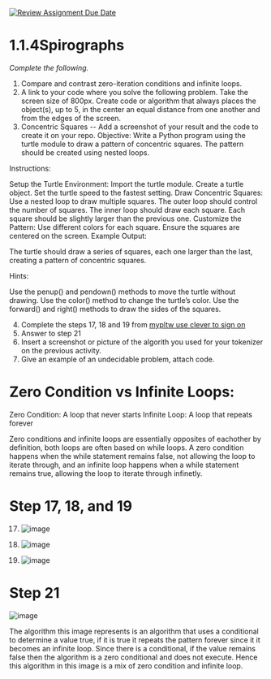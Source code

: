 [![Review Assignment Due Date](https://classroom.github.com/assets/deadline-readme-button-22041afd0340ce965d47ae6ef1cefeee28c7c493a6346c4f15d667ab976d596c.svg)](https://classroom.github.com/a/SkD24yV8)
# 1.1.4Spirographs

*Complete the following.*

1. Compare and contrast zero-iteration conditions and infinite loops.
2. A link to your code where you solve the following problem. Take the screen size of 800px. Create code or algorithm that always places the object(s), up to 5, in the center an equal distance from one another and from the edges of the screen.
3. Concentric Squares -- Add a screenshot of your result and the code to create it on your repo.
Objective: Write a Python program using the turtle module to draw a pattern of concentric squares. The pattern should be created using nested loops.

Instructions:

Setup the Turtle Environment:
Import the turtle module.
Create a turtle object.
Set the turtle speed to the fastest setting.
Draw Concentric Squares:
Use a nested loop to draw multiple squares.
The outer loop should control the number of squares.
The inner loop should draw each square.
Each square should be slightly larger than the previous one.
Customize the Pattern:
Use different colors for each square.
Ensure the squares are centered on the screen.
Example Output:

The turtle should draw a series of squares, each one larger than the last, creating a pattern of concentric squares.

Hints:

Use the penup() and pendown() methods to move the turtle without drawing.
Use the color() method to change the turtle’s color.
Use the forward() and right() methods to draw the sides of the squares.


4. Complete the steps 17, 18 and 19 from [mypltw use clever to sign on](https://pltw.read.inkling.com/a/b/5310c007377c46e28d745961310f0c2e/p/728c751a6c4145bea0ea83c5058fb9f9#44b0003a2ee14fcc9865e7bb5faec747)
5. Answer to step 21
6. Insert a screenshot or picture of the algorith you used for your tokenizer on the previous activity.
7. Give an example of an undecidable problem, attach code.
   

# Zero Condition vs Infinite Loops:

Zero Condition: A loop that never starts
Infinite Loop: A loop that repeats forever

Zero conditions and infinite loops are essentially opposites of eachother by definition, both loops are often based on while loops. A zero condition happens when the while statement remains false, not allowing the loop to iterate through, and an infinite loop happens when a while statement remains true, allowing the loop to iterate through infinetly.

# Step 17, 18, and 19

17. ![image](https://github.com/user-attachments/assets/f9ce4cf7-4271-4979-bf64-570f38dd08ba)

18. ![image](https://github.com/user-attachments/assets/4f89bd9e-8544-478d-a409-77c72004a14f)

19. ![image](https://github.com/user-attachments/assets/4f3374dd-9083-46bb-887c-8a33aaabad4d)

# Step 21
![image](https://github.com/user-attachments/assets/56c151f0-9f39-4a7a-b2fb-52fbab76f4ea)

The algorithm this image represents is an algorithm that uses a conditional to determine a value true, if it is true it repeats the pattern forever since it it becomes an infinite loop. Since there is a conditional, if the value remains false then the algorithm is a zero conditional and does not execute. Hence this algorithm in this image is a mix of zero condition and infinite loop.
